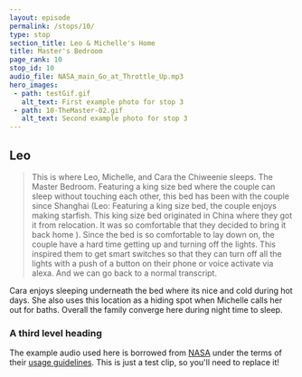 ```yaml
---
layout: episode
permalink: /stops/10/
type: stop
section_title: Leo & Michelle's Home
title: Master's Bedroom
page_rank: 10
stop_id: 10
audio_file: NASA_main_Go_at_Throttle_Up.mp3
hero_images:
 - path: testGif.gif
   alt_text: First example photo for stop 3
 - path: 10-TheMaster-02.gif
   alt_text: Second example photo for stop 3
---
```


## Leo
> This is where Leo, Michelle, and Cara the Chiweenie sleeps.
The Master Bedroom. Featuring a king size bed where the couple can sleep without touching each other, this bed has been with the couple since Shanghai (Leo: Featuring a king size bed, the couple enjoys making starfish. This king size bed originated in China where they got it from relocation. It was so comfortable that they decided to bring it back home ). Since the bed is so comfortable to lay down on, the couple have a hard time getting up and turning off the lights. This inspired them to get smart switches so that they can turn off all the lights with a push of a button on their phone or voice activate via alexa.
And we can go back to a normal transcript.

Cara enjoys sleeping underneath the bed where its nice and cold during hot days. She also uses this location as a hiding spot when Michelle calls her out for baths. Overall the family converge here during night time to sleep. 


### A third level heading

The example audio used here is borrowed from [NASA](http://www.nasa.gov/connect/sounds/index.html#Discovery) under the terms of their [usage guidelines](http://www.nasa.gov/multimedia/guidelines/index.html). This is just a test clip, so you'll need to replace it!
